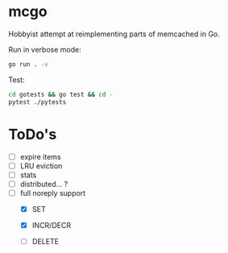 # mcgo

Hobbyist attempt at reimplementing parts of memcached in Go.


Run in verbose mode:

```sh
go run . -v
```

Test:
```sh
cd gotests && go test && cd -
pytest ./pytests
```

# ToDo's

- [ ] expire items
- [ ] LRU eviction
- [ ] stats
- [ ] distributed... ?
- [ ] full noreply support
    - [x] SET
    - [x] INCR/DECR
    - [ ] DELETE
    
